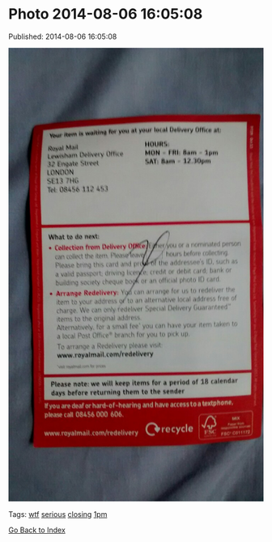 
# Photo 2014-08-06 16:05:08

Published: 2014-08-06 16:05:08

![](93977952192-0.jpg)

Tags: [wtf](tag-wtf.md) [serious](tag-serious.md) [closing](tag-closing.md) [1pm](tag-1pm.md)

[Go Back to Index](index.md)
